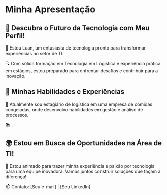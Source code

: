 <!DOCTYPE html>
</head>
<body>

<h1>Minha Apresentação</h1>

<div class="highlight">
    <h2>🚀 Descubra o Futuro da Tecnologia com Meu Perfil!</h2>
    <p>🌟 Estou Luan, um entusiasta de tecnologia pronto para transformar experiências no setor de TI.</p>
    <p>🔍 Com sólida formação em Tecnologia em Logística e experiência prática em estágios, estou preparado para enfrentar desafios e contribuir para a inovação.</p>
</div>

<div class="highlight">
    <h2>📣 Minhas Habilidades e Experiências</h2>
    <p>💼 Atualmente sou estagiário de logística em uma empresa de comidas congeladas, onde desenvolvo habilidades em gestão e análise de processos.</p>
    <p>📚 .</p>
</div>

<h2>🌍 Estou em Busca de Oportunidades na Área de TI!</h2>
<p>🔗 Estou animado para trazer minha experiência e paixão por tecnologia para uma equipe inovadora. Vamos juntos construir soluções que façam a diferença!</p>


<div class="contact">
    <p>📫 Contato: [Seu e-mail] | [Seu LinkedIn]</p>
</div>

</body>
</html>
